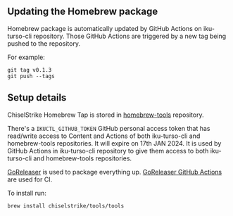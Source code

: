 ## Updating the Homebrew package

Homebrew package is automatically updated by GitHub Actions on iku-turso-cli repository.
Those GitHub Actions are triggered by a new tag being pushed to the repository.

For example:

```console
git tag v0.1.3
git push --tags
```

## Setup details

ChiselStrike Homebrew Tap is stored in [homebrew-tools](https://github.com/chiselstrike/homebrew-tools) repository.

There's a `IKUCTL_GITHUB_TOKEN` GitHub personal access token that has read/write access to Content and Actions of both iku-turso-cli and homebrew-tools repositories.
It will expire on 17th JAN 2024.
It is used by GitHub Actions in iku-turso-cli repository to give them access to both iku-turso-cli and homebrew-tools repositories.

[GoReleaser](https://github.com/goreleaser/goreleaser) is used to package everything up.
[GoReleaser GitHub Actions](https://github.com/goreleaser/goreleaser-action) are used for CI.

To install run:
```console
brew install chiselstrike/tools/tools
```
